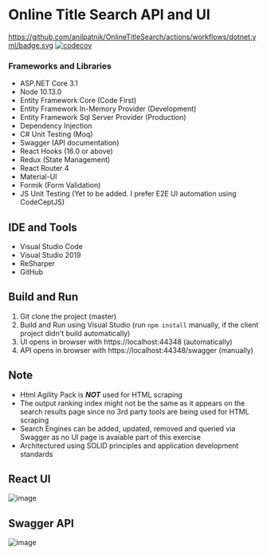 # Online Title Search API and UI

https://github.com/anilpatnik/OnlineTitleSearch/actions/workflows/dotnet.yml/badge.svg  [![codecov](https://codecov.io/gh/anilpatnik/OnlineTitleSearch/branch/master/graph/badge.svg?token=KT68WJ08FW)](https://codecov.io/gh/anilpatnik/OnlineTitleSearch)

### Frameworks and Libraries

- ASP.NET Core 3.1
- Node 10.13.0
- Entity Framework Core (Code First)
- Entity Framework In-Memory Provider (Development)
- Entity Framework Sql Server Provider (Production)
- Dependency Injection
- C# Unit Testing (Moq) 
- Swagger (API documentation)
- React Hooks (16.0 or above)
- Redux (State Management)
- React Router 4
- Material-UI
- Formik (Form Validation)
- JS Unit Testing (Yet to be added. I prefer E2E UI automation using CodeCeptJS)

## IDE and Tools

- Visual Studio Code
- Visual Studio 2019
- ReSharper
- GitHub

## Build and Run

1. Git clone the project (master)
2. Build and Run using Visual Studio (run `npm install` manually, if the client project didn't build automatically)
3. UI opens in browser with https://localhost:44348 (automatically)
4. API opens in browser with https://localhost:44348/swagger (manually)

## Note

- Html Agility Pack is **_NOT_** used for HTML scraping
- The output ranking index might not be the same as it appears on the search results page since no 3rd party tools are being used for HTML scraping
- Search Engines can be added, updated, removed and queried via Swagger as no UI page is avaiable part of this exercise
- Architectured using SOLID principles and application development standards

## React UI

![image](https://user-images.githubusercontent.com/17073376/115121009-dbe4b400-9ff3-11eb-91d7-f688ab6445ae.png)

## Swagger API

![image](https://user-images.githubusercontent.com/17073376/115120234-c3729a80-9fef-11eb-87a6-577f6699e639.png)
